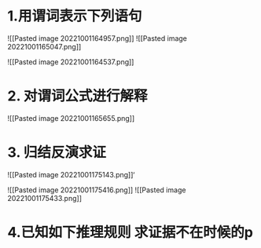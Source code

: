 # 1.用谓词表示下列语句

![[Pasted image 20221001164957.png]]
![[Pasted image 20221001165047.png]]

![[Pasted image 20221001164537.png]]
# 2. 对谓词公式进行解释
![[Pasted image 20221001165655.png]]

# 3. 归结反演求证
![[Pasted image 20221001175143.png]]‘


![[Pasted image 20221001175416.png]]
![[Pasted image 20221001175433.png]]
# 4.已知如下推理规则 求证据不在时候的p